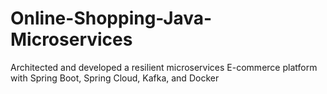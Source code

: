 # Online-Shopping-Java-Microservices
Architected and developed a resilient microservices E-commerce platform with Spring Boot, Spring Cloud, Kafka, and Docker
